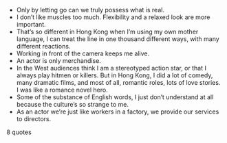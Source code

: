  - Only by letting go can we truly possess what is real.
 - I don’t like muscles too much. Flexibility and a relaxed look are more important.
 - That’s so different in Hong Kong when I’m using my own mother language, I can treat the line in one thousand different ways, with many different reactions.
 - Working in front of the camera keeps me alive.
 - An actor is only merchandise.
 - In the West audiences think I am a stereotyped action star, or that I always play hitmen or killers. But in Hong Kong, I did a lot of comedy, many dramatic films, and most of all, romantic roles, lots of love stories. I was like a romance novel hero.
 - Some of the substance of English words, I just don’t understand at all because the culture’s so strange to me.
 - As an actor we’re just like workers in a factory, we provide our services to directors.

8 quotes